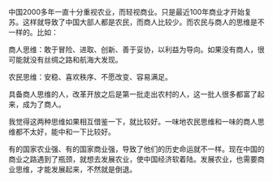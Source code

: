 中国2000多年一直十分重视农业，而轻视商业。只是最近100年商业才开始复苏。这样就导致了中国大部人都是农民，而商人比较少。而农民与商人的思维是不一样的。比如：

商人思维：敢于冒险、进取、创新、善于妥协，以利益为导向。如果没有商人，很可能就没有丝绸之路和航海大发现。

农民思维：安稳、喜欢秩序、不愿改变、容易满足。

具备商人思维的人，改革开放之后是第一批走出农村的人，这一批人很多都富了起来，成为了商人。

我觉得这两种思维如果相互借鉴一下，就比较好。一味地农民思维和一味的商人思维都不太好，能中和一下比较好。

有的国家农业强、有的国家商业强，导致了他们的历史命运就不一样。现在中国的商业之路遇到了瓶颈，就想去发展农业，使中国经济软着陆。发展农业，也需要商业思维，才能发展起来，不然就是倒退。